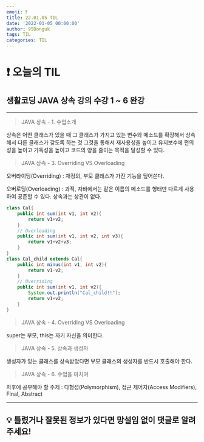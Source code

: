 ```yaml
---
emoji: ❗
title: 22.01.05 TIL
date: '2022-01-05 00:00:00'
author: 95Donguk
tags: TIL
categories: TIL
---
```


# ❗ 오늘의 TIL

## 생활코딩 JAVA 상속 강의 수강 1 ~ 6 완강
***
>JAVA 상속 - 1. 수업소개

상속은 어떤 클래스가 있을 때 그 클래스가 가지고 있는 변수와 메소드를 확장해서 상속해서 다른 클래스가 갖도록 하는 것 그것을 통해서 재사용성을 높이고 유지보수에 편의성을 높이고 가독성을 높이고 코드의 양을 줄이는 목적을 달성할 수 있다.

>JAVA 상속 - 3. Overriding VS Overloading

오버라이딩(Overriding) : 재정의, 부모 클래스가 가진 기능을 덮어쓴다.

오버로딩(Overloading) : 과적, 자바에서는 같은 이름의 메소드를 형태만 다르게 사용하여 공존할 수 있다. 상속과는 상관이 없다.

```java
class Cal{
    public int sum(int v1, int v2){
        return v1+v2;
    }
    // Overloading
    public int sum(int v1, int v2, int v3){
        return v1+v2+v3;
    }
}
class Cal_child extends Cal{
    public int minus(int v1, int v2){
        return v1-v2;
    }
    // Overriding
    public int sum(int v1, int v2){
        System.out.println("Cal_child!!");
        return v1+v2;
    }
}
```

>JAVA 상속 - 4. Overriding VS Overloading

super는 부모, this는 자기 자신을 의미한다.

>JAVA 상속 - 5. 상속과 생성자

생성자가 있는 클래스를 상속받았다면 부모 클래스의 생성자를 반드시 호출해야 한다.

>JAVA 상속 - 6. 수업을 마치며

차후에 공부해야 할 주제 : 다형성(Polymorphism), 접근 제어자(Access Modifiers), Final, Abstract

***
## 💡 틀렸거나 잘못된 정보가 있다면 망설임 없이 댓글로 알려주세요!

